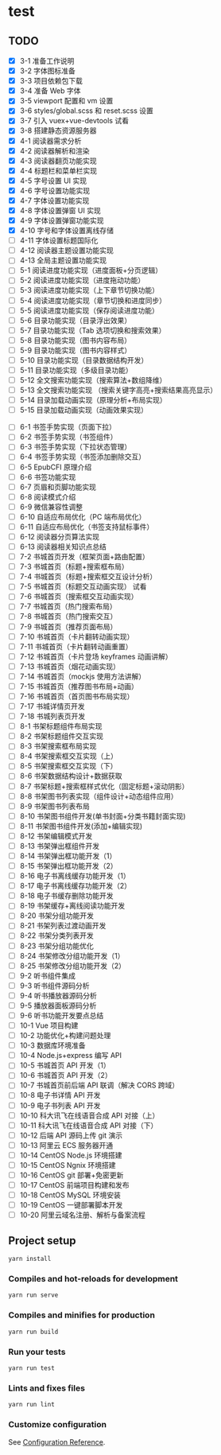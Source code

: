 # test

## TODO

- [x] 3-1 准备工作说明
- [x] 3-2 字体图标准备
- [x] 3-3 项目依赖包下载
- [x] 3-4 准备 Web 字体
- [x] 3-5 viewport 配置和 vm 设置
- [x] 3-6 styles/global.scss 和 reset.scss 设置
- [x] 3-7 引入 vuex+vue-devtools 试看
- [x] 3-8 搭建静态资源服务器
- [x] 4-1 阅读器需求分析
- [x] 4-2 阅读器解析和渲染
- [x] 4-3 阅读器翻页功能实现
- [x] 4-4 标题栏和菜单栏实现
- [x] 4-5 字号设置 UI 实现
- [x] 4-6 字号设置功能实现
- [x] 4-7 字体设置功能实现
- [x] 4-8 字体设置弹窗 UI 实现
- [x] 4-9 字体设置弹窗功能实现
- [x] 4-10 字号和字体设置离线存储
- [ ] 4-11 字体设置标题国际化
- [ ] 4-12 阅读器主题设置功能实现
- [ ] 4-13 全局主题设置功能实现
- [ ] 5-1 阅读进度功能实现（进度面板+分页逻辑）
- [ ] 5-2 阅读进度功能实现（进度拖动功能）
- [ ] 5-3 阅读进度功能实现（上下章节切换功能）
- [ ] 5-4 阅读进度功能实现（章节切换和进度同步）
- [ ] 5-5 阅读进度功能实现（保存阅读进度功能）
- [ ] 5-6 目录功能实现（目录浮出效果）
- [ ] 5-7 目录功能实现（Tab 选项切换和搜索效果）
- [ ] 5-8 目录功能实现（图书内容布局）
- [ ] 5-9 目录功能实现（图书内容样式）
- [ ] 5-10 目录功能实现（目录数据结构开发）
- [ ] 5-11 目录功能实现（多级目录功能）
- [ ] 5-12 全文搜索功能实现（搜索算法+数组降维）
- [ ] 5-13 全文搜索功能实现 （搜索关键字高亮+搜索结果高亮显示）
- [ ] 5-14 目录加载动画实现（原理分析+布局实现）
- [ ] 5-15 目录加载动画实现（动画效果实现）

* [ ] 6-1 书签手势实现（页面下拉）
* [ ] 6-2 书签手势实现（书签组件）
* [ ] 6-3 书签手势实现（下拉状态管理）
* [ ] 6-4 书签手势实现（书签添加删除交互）
* [ ] 6-5 EpubCFI 原理介绍
* [ ] 6-6 书签功能实现
* [ ] 6-7 页眉和页脚功能实现
* [ ] 6-8 阅读模式介绍
* [ ] 6-9 微信兼容性调整
* [ ] 6-10 自适应布局优化（PC 端布局优化）
* [ ] 6-11 自适应布局优化（书签支持鼠标事件）
* [ ] 6-12 阅读器分页算法实现
* [ ] 6-13 阅读器相关知识点总结
* [ ] 7-2 书城首页开发（框架页面+路由配置）
* [ ] 7-3 书城首页（标题+搜索框布局）
* [ ] 7-4 书城首页（标题+搜索框交互设计分析）
* [ ] 7-5 书城首页（标题交互动画实现） 试看
* [ ] 7-6 书城首页（搜索框交互动画实现）
* [ ] 7-7 书城首页（热门搜索布局）
* [ ] 7-8 书城首页（热门搜索交互）
* [ ] 7-9 书城首页（推荐页面布局）
* [ ] 7-10 书城首页（卡片翻转动画实现）
* [ ] 7-11 书城首页（卡片翻转动画重置）
* [ ] 7-12 书城首页（卡片登场 keyframes 动画讲解）
* [ ] 7-13 书城首页（烟花动画实现）
* [ ] 7-14 书城首页（mockjs 使用方法讲解）
* [ ] 7-15 书城首页（推荐图书布局+动画）
* [ ] 7-16 书城首页（首页图书布局实现）
* [ ] 7-17 书城详情页开发
* [ ] 7-18 书城列表页开发
* [ ] 8-1 书架标题组件布局实现
* [ ] 8-2 书架标题组件交互实现
* [ ] 8-3 书架搜索框布局实现
* [ ] 8-4 书架搜索框交互实现（上）
* [ ] 8-5 书架搜索框交互实现（下）
* [ ] 8-6 书架数据结构设计+数据获取
* [ ] 8-7 书架标题+搜索框样式优化（固定标题+滚动阴影）
* [ ] 8-8 书架图书列表实现（组件设计+动态组件应用）
* [ ] 8-9 书架图书列表布局
* [ ] 8-10 书架图书组件开发(单书封面+分类书籍封面实现)
* [ ] 8-11 书架图书组件开发(添加+编辑实现)
* [ ] 8-12 书架编辑模式开发
* [ ] 8-13 书架弹出框组件开发
* [ ] 8-14 书架弹出框功能开发（1）
* [ ] 8-15 书架弹出框功能开发（2）
* [ ] 8-16 电子书离线缓存功能开发（1）
* [ ] 8-17 电子书离线缓存功能开发（2）
* [ ] 8-18 电子书缓存删除功能开发
* [ ] 8-19 书架缓存+离线阅读功能开发
* [ ] 8-20 书架分组功能开发
* [ ] 8-21 书架列表过渡动画开发
* [ ] 8-22 书架分类列表开发
* [ ] 8-23 书架分组功能优化
* [ ] 8-24 书架修改分组功能开发（1）
* [ ] 8-25 书架修改分组功能开发（2）
* [ ] 9-2 听书组件集成
* [ ] 9-3 听书组件源码分析
* [ ] 9-4 听书播放器源码分析
* [ ] 9-5 播放器面板源码分析
* [ ] 9-6 听书功能开发要点总结
* [ ] 10-1 Vue 项目构建
* [ ] 10-2 功能优化+构建问题处理
* [ ] 10-3 数据库环境准备
* [ ] 10-4 Node.js+express 编写 API
* [ ] 10-5 书城首页 API 开发（1）
* [ ] 10-6 书城首页 API 开发（2）
* [ ] 10-7 书城首页前后端 API 联调（解决 CORS 跨域）
* [ ] 10-8 电子书详情 API 开发
* [ ] 10-9 电子书列表 API 开发
* [ ] 10-10 科大讯飞在线语音合成 API 对接（上）
* [ ] 10-11 科大讯飞在线语音合成 API 对接（下）
* [ ] 10-12 后端 API 源码上传 git 演示
* [ ] 10-13 阿里云 ECS 服务器开通
* [ ] 10-14 CentOS Node.js 环境搭建
* [ ] 10-15 CentOS Ngnix 环境搭建
* [ ] 10-16 CentOS git 部署+免密更新
* [ ] 10-17 CentOS 前端项目构建和发布
* [ ] 10-18 CentOS MySQL 环境安装
* [ ] 10-19 CentOS 一键部署脚本开发
* [ ] 10-20 阿里云域名注册、解析与备案流程

## Project setup

```
yarn install
```

### Compiles and hot-reloads for development

```
yarn run serve
```

### Compiles and minifies for production

```
yarn run build
```

### Run your tests

```
yarn run test
```

### Lints and fixes files

```
yarn run lint
```

### Customize configuration

See [Configuration Reference](https://cli.vuejs.org/config/).

